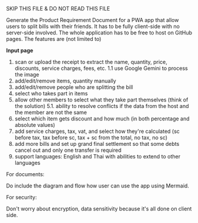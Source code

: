 SKIP THIS FILE & DO NOT READ THIS FILE

Generate the Product Requirement Document for a PWA app that allow users to split bills with their friends. It has to be fully client-side with no server-side involved. The whole application has to be free to host on GitHub pages. The features are (not limited to)

**Input page**

1. scan or upload the receipt to extract the name, quantity, price, discounts, service charges, fees, etc.
1.1 use Google Gemini to process the image
2. add/edit/remove items, quantity manually
3. add/edit/remove people who are splitting the bill
4. select who takes part in items
5. allow other members to select what they take part themselves (think of the solution)
5.1. ability to resolve conflicts if the data from the host and the member are not the same
6. select which item gets discount and how much (in both percentage and absolute values)
7. add service charges, tax, vat, and select how they're calculated (sc before tax, tax before sc, tax + sc from the total, no tax, no sc)
8. add more bills and set up grand final settlement so that some debts cancel out and only one transfer is required
9. support languages: English and Thai with abilities to extend to other languages

For documents:

Do include the diagram and flow how user can use the app using Mermaid.

For security:

Don't worry about encryption, data sensitivity because it's all done on client side.
